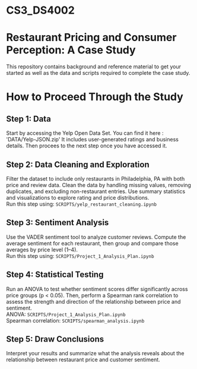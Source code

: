 # CS3_DS4002
# Restaurant Pricing and Consumer Perception: A Case Study
This repository contains background and reference material to get your started as well as the data and scripts required to complete the case study.




# How to Proceed Through the Study

## Step 1: Data  
Start by accessing the Yelp Open Data Set. You can find it here : 'DATA/Yelp-JSON.zip' It includes user-generated ratings and business details. Then procees to the next step once you have accessed it.

## Step 2: Data Cleaning and Exploration  
Filter the dataset to include only restaurants in Philadelphia, PA with both price and review data. Clean the data by handling missing values, removing duplicates, and excluding non-restaurant entries. Use summary statistics and visualizations to explore rating and price distributions.  
Run this step using: `SCRIPTS/yelp_restaurant_cleaning.ipynb`

## Step 3: Sentiment Analysis  
Use the VADER sentiment tool to analyze customer reviews. Compute the average sentiment for each restaurant, then group and compare those averages by price level (1–4).  
Run this step using: `SCRIPTS/Project_1_Analysis_Plan.ipynb`

## Step 4: Statistical Testing  
Run an ANOVA to test whether sentiment scores differ significantly across price groups (p < 0.05). Then, perform a Spearman rank correlation to assess the strength and direction of the relationship between price and sentiment.  
ANOVA: `SCRIPTS/Project_1_Analysis_Plan.ipynb`  
Spearman correlation: `SCRIPTS/spearman_analysis.ipynb`

## Step 5: Draw Conclusions  
Interpret your results and summarize what the analysis reveals about the relationship between restaurant price and customer sentiment.


